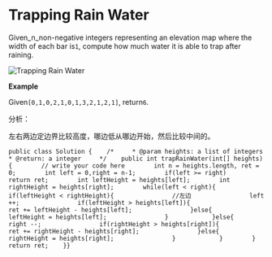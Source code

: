 # Trapping Rain Water

Given\_n\_non-negative integers representing an elevation map where the width of each bar is`1`, compute how much water it is able to trap after raining.

![Trapping Rain Water](https://lintcode-media.s3.amazonaws.com/problem/rainwatertrap.png)

**Example**

Given`[0,1,0,2,1,0,1,3,2,1,2,1]`, return`6`.

分析：

左右两边定边界比较高度，哪边低从哪边开始，然后比较中间的。

```text
public class Solution {    /*     * @param heights: a list of integers     * @return: a integer     */    public int trapRainWater(int[] heights) {        // write your code here        int n = heights.length, ret = 0;        int left = 0,right = n-1;        if(left >= right)            return ret;        int leftHeight = heights[left];        int rightHeight = heights[right];        while(left < right){            if(leftHeight < rightHeight){                //左边                left ++;                if(leftHeight > heights[left]){                    ret += leftHeight - heights[left];                }else{                    leftHeight = heights[left];                }            }else{                right --;                if(rightHeight > heights[right]){                    ret += rightHeight - heights[right];                }else{                    rightHeight = heights[right];                }            }        }        return ret;    }}
```

